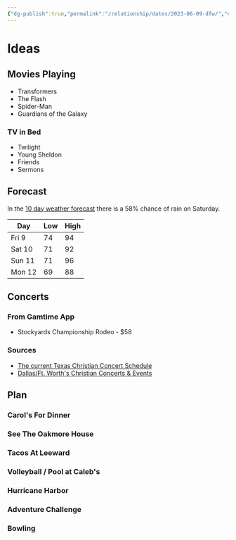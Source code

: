 ```yaml
---
{"dg-publish":true,"permalink":"/relationship/dates/2023-06-09-dfw/","created":"Jun 09, 2023, 3:39 PM","updated":""}
---
```



# Ideas

## Movies Playing

- Transformers
- The Flash
- Spider-Man
- Guardians of the Galaxy

### TV in Bed

- Twilight
- Young Sheldon
- Friends
- Sermons

## Forecast

In the [10 day weather forecast](https://weather.com/weather/tenday/l/75098) there is a 58% chance of rain on Saturday.

| Day    | Low | High |
|--------|-----|------|
| Fri 9  | 74  | 94   |
| Sat 10 | 71  | 92   |
| Sun 11 | 71  | 96   |
| Mon 12 | 69  | 88   |

## Concerts

### From Gamtime App

- Stockyards Championship Rodeo - $58

### Sources

- [The current Texas Christian Concert Schedule](https://www.godtube.com/christian-concert-alerts/popular-states/texas-christian-concerts.html)
- [Dallas/Ft. Worth's Christian Concerts & Events](https://www.facebook.com/groups/wayfmdfw/)

## Plan

### Carol's For Dinner

### See The Oakmore House

### Tacos At Leeward

### Volleyball / Pool at Caleb's

### Hurricane Harbor

### Adventure Challenge

### Bowling

